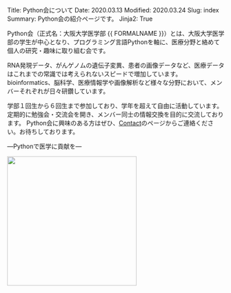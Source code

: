Title: Python会について
Date: 2020.03.13
Modified: 2020.03.24
Slug: index
Summary: Python会の紹介ページです。
Jinja2: True

Python会（正式名：大阪大学医学部 {{ FORMALNAME }}）とは、大阪大学医学部の学生が中心となり、プログラミング言語Pythonを軸に、医療分野と絡めて個人の研究・趣味に取り組む会です。

RNA発現データ、がんゲノムの遺伝子変異、患者の画像データなど、医療データはこれまでの常識では考えられないスピードで増加しています。
bioinformatics、脳科学、医療情報学や画像解析など様々な分野において、メンバーそれぞれが日々研鑽しています。

学部１回生から６回生まで参加しており、学年を超えて自由に活動しています。
定期的に勉強会・交流会を開き、メンバー同士の情報交換を目的に交流しております。
Python会に興味のある方はぜひ、[Contact]({filename}./contact.md)のページからご連絡ください。お待ちしております。

―Pythonで医学に貢献を―

<img src="{filename}/images/logo.jpg" width="300px">
